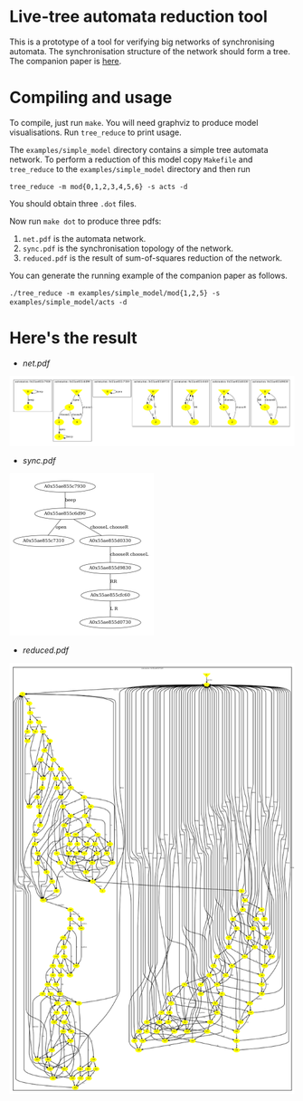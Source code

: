 # Live-tree automata reduction tool

This is a prototype of a tool for verifying big networks of synchronising automata. The synchronisation structure of the network should form a tree.
The companion paper is [here](https://hal.archives-ouvertes.fr/hal-03811772v1).

# Compiling and usage

To compile, just run `make`. You will need graphviz to produce model
visualisations. Run `tree_reduce` to print usage.

The `examples/simple_model` directory contains a simple tree automata network.
To perform a reduction of this model copy `Makefile` and `tree_reduce` to the
`examples/simple_model` directory and then run

```
tree_reduce -m mod{0,1,2,3,4,5,6} -s acts -d
```

You should obtain three `.dot` files.

Now run `make dot` to produce three pdfs:

1. `net.pdf` is the automata network.
2. `sync.pdf` is the synchronisation topology of the network.
3. `reduced.pdf` is the result of sum-of-squares reduction of the network.

You can generate the running example of the companion paper as follows.

```
./tree_reduce -m examples/simple_model/mod{1,2,5} -s examples/simple_model/acts -d
```

# Here's the result

- _net.pdf_

![net.pdf](./images/net.png)

- _sync.pdf_

![sync.pdf](./images/sync.png)

- _reduced.pdf_

![reduced.pdf](./images/reduced.png)
